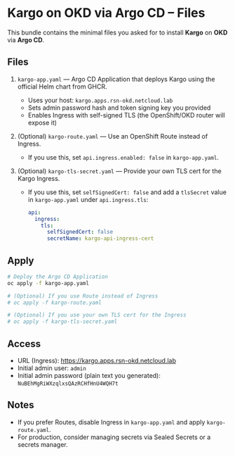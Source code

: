 # Kargo on OKD via Argo CD – Files

This bundle contains the minimal files you asked for to install **Kargo** on **OKD** via **Argo CD**.

## Files

1. `kargo-app.yaml` — Argo CD Application that deploys Kargo using the official Helm chart from GHCR.
   - Uses your host: `kargo.apps.rsn-okd.netcloud.lab`
   - Sets admin password hash and token signing key you provided
   - Enables Ingress with self-signed TLS (the OpenShift/OKD router will expose it)

2. (Optional) `kargo-route.yaml` — Use an OpenShift Route instead of Ingress.
   - If you use this, set `api.ingress.enabled: false` in `kargo-app.yaml`.

3. (Optional) `kargo-tls-secret.yaml` — Provide your own TLS cert for the Kargo Ingress.
   - If you use this, set `selfSignedCert: false` and add a `tlsSecret` value in `kargo-app.yaml` under `api.ingress.tls`:
     ```yaml
     api:
       ingress:
         tls:
           selfSignedCert: false
           secretName: kargo-api-ingress-cert
     ```

## Apply

```bash
# Deploy the Argo CD Application
oc apply -f kargo-app.yaml

# (Optional) If you use Route instead of Ingress
# oc apply -f kargo-route.yaml

# (Optional) If you use your own TLS cert for the Ingress
# oc apply -f kargo-tls-secret.yaml
```

## Access

- URL (Ingress): https://kargo.apps.rsn-okd.netcloud.lab
- Initial admin user: `admin`
- Initial admin password (plain text you generated): `NuBEhMgRiWXzqlxsQAzRCHfHnU4WQH7t`

## Notes

- If you prefer Routes, disable Ingress in `kargo-app.yaml` and apply `kargo-route.yaml`.
- For production, consider managing secrets via Sealed Secrets or a secrets manager.
